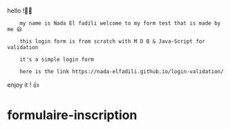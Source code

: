 
hello !🙋‍♀️

        my name is Nada El fadili welcome to my form test that is made by me 😄

        this login form is from scratch with M D B & Java-Script for validation

        it's a simple login form
        
        here is the link https://nada-elfadili.github.io/login-validation/

enjoy it ! 👍



# formulaire-inscription


